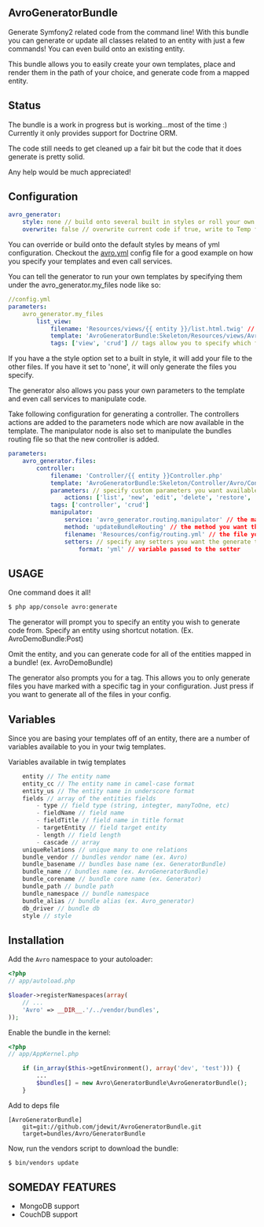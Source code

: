 AvroGeneratorBundle
-------------------
Generate Symfony2 related code from the command line!
With this bundle you can generate or update 
all classes related to an entity with just a few commands!
You can even build onto an existing entity.

This bundle allows you to easily create your own templates, place and render them 
in the path of your choice, and generate code from a mapped
entity. 

Status
------
The bundle is a work in progress but is working...most of the time :) 
Currently it only provides support for Doctrine ORM. 

The code still needs to get cleaned up a fair bit but the code that 
it does generate is pretty solid. 

Any help would be much appreciated!


Configuration
-------------
``` yml
avro_generator:
    style: none // build onto several built in styles or roll your own
    overwrite: false // overwrite current code if true, write to Temp folder if false
```

You can override or build onto the default styles by means of yml configuration. Checkout 
the <a href="http://www.github.com/jdewit/GeneratorBundle/Resources/config/avro.yml">avro.yml</a> config file 
for a good example on how you specify your templates and even call services. 

You can tell the generator to run your own templates by specifying them under the avro_generator.my_files node like so:
``` yml
//config.yml
parameters:
    avro_generator.my_files
        list_view: 
            filename: 'Resources/views/{{ entity }}/list.html.twig' // the target location for the generated file relative to the bundle path
            template: 'AvroGeneratorBundle:Skeleton/Resources/views/Avro/list.html.twig' //the path to the template file 
            tags: ['view', 'crud'] // tags allow you to specify which files you want to generate
```

If you have a the style option set to a built in style, it will add your file to the other files. If you have it set to 'none', it will
only generate the files you specify.

The generator also allows you pass your own parameters to the template and even call services to manipulate code.

Take following configuration for generating a controller. The controllers actions are added to the parameters node
which are now available in the template. The manipulator node is also set to manipulate the bundles routing
file so that the new controller is added.

``` yml
parameters:
    avro_generator.files:
        controller: 
            filename: 'Controller/{{ entity }}Controller.php'
            template: 'AvroGeneratorBundle:Skeleton/Controller/Avro/Controller.php'
            parameters: // specify custom parameters you want available in your template
                actions: ['list', 'new', 'edit', 'delete', 'restore', 'import']
            tags: ['controller', 'crud']
            manipulator: 
                service: 'avro_generator.routing.manipulator' // the manipulators service name
                method: 'updateBundleRouting' // the method you want the generator to execute
                filename: 'Resources/config/routing.yml' // the file you want to manipulate
                setters: // specify any setters you want the generate to set
                    format: 'yml' // variable passed to the setter
```

USAGE
-----

One command does it all!

``` bash
$ php app/console avro:generate
```

The generator will prompt you to specify an entity you wish to 
generate code from. Specify an entity using shortcut notation.
(Ex. AvroDemoBundle:Post)

Omit the entity, and you can generate code for all of the entities
mapped in a bundle!
(ex. AvroDemoBundle)

The generator also prompts you for a tag. This allows 
you to only generate files you have marked with a specific 
tag in your configuration. Just press <enter> if you 
want to generate all of the files in your config.

Variables
----------

Since you are basing your templates off of an entity, there 
are a number of variables available to you in your twig templates.

Variables available in twig templates
``` php
    entity // The entity name 
    entity_cc // The entity name in camel-case format
    entity_us // The entity name in underscore format
    fields // array of the entities fields
        - type // field type (string, integter, manyToOne, etc)
        - fieldName // field name
        - fieldTitle // field name in title format
        - targetEntity // field target entity
        - length // field length
        - cascade // array
    uniqueRelations // unique many to one relations
    bundle_vendor // bundles vendor name (ex. Avro)
    bundle_basename // bundles base name (ex. GeneratorBundle)
    bundle_name // bundles name (ex. AvroGeneratorBundle)
    bundle_corename // bundle core name (ex. Generator)
    bundle_path // bundle path
    bundle_namespace // bundle namespace 
    bundle_alias // bundle alias (ex. Avro_generator)
    db_driver // bundle db 
    style // style
```

Installation
------------

Add the `Avro` namespace to your autoloader:

``` php
<?php
// app/autoload.php

$loader->registerNamespaces(array(
    // ...
    'Avro' => __DIR__.'/../vendor/bundles',
));
```

Enable the bundle in the kernel:

``` php
<?php
// app/AppKernel.php

    if (in_array($this->getEnvironment(), array('dev', 'test'))) {
        ...
        $bundles[] = new Avro\GeneratorBundle\AvroGeneratorBundle();
    }
```

Add to deps file
    
```
[AvroGeneratorBundle]
    git=git://github.com/jdewit/AvroGeneratorBundle.git
    target=bundles/Avro/GeneratorBundle
```

Now, run the vendors script to download the bundle:

``` bash
$ bin/vendors update
```

SOMEDAY FEATURES
----------------
- MongoDB support
- CouchDB support
